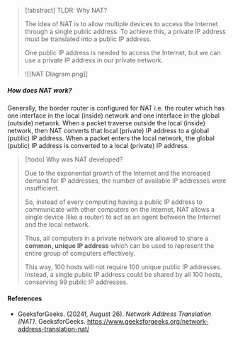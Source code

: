 >[!abstract] TLDR: Why NAT?
>
>The idea of NAT is to allow multiple devices to access the Internet through a single public address. To achieve this, a private IP address must be translated into a public IP address.
>
>One public IP address is needed to access the Internet, but we can use a private IP address in our private network. 
>
>![[NAT DIagram.png]]

##### How does NAT work?
Generally, the border router is configured for NAT i.e. the router which has one interface in the local (inside) network and one interface in the global (outside) network. When a packet traverse outside the local (inside) network, then NAT converts that local (private) IP address to a global (public) IP address. When a packet enters the local network, the global (public) IP address is converted to a local (private) IP address. 

>[!todo] Why was NAT developed?
>
>Due to the exponential growth of the Internet and the increased demand for IP addresses, the number of available IP addresses were insufficient.
>
>So, instead of every computing having a public IP address to communicate with other computers on the internet, NAT allows a single device (like a router) to act as an agent between the Internet and the local network.
>
>Thus, all computers in a private network are allowed to share a **common, unique IP address** which can be used to represent the entire group of computers effectively. 
>
>This way, 100 hosts will not require 100 unique public IP addresses. Instead, a single public IP address could be shared by all 100 hosts, conserving 99 public IP addresses.
#### References
- GeeksforGeeks. (2024f, August 26). _Network Address Translation (NAT)_. GeeksforGeeks. https://www.geeksforgeeks.org/network-address-translation-nat/